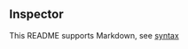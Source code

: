 ## Inspector

This README supports Markdown, see [syntax](https://help.github.com/articles/markdown-basics/)

